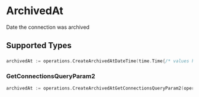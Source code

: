 # ArchivedAt

Date the connection was archived


## Supported Types

### 

```go
archivedAt := operations.CreateArchivedAtDateTime(time.Time{/* values here */})
```

### GetConnectionsQueryParam2

```go
archivedAt := operations.CreateArchivedAtGetConnectionsQueryParam2(operations.GetConnectionsQueryParam2{/* values here */})
```

